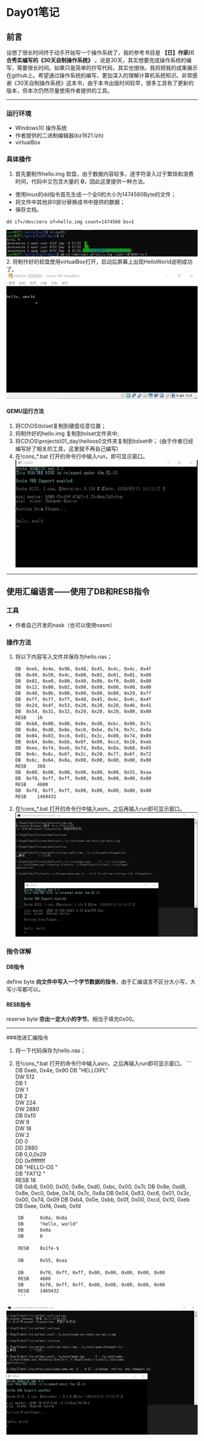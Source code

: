 # Day01笔记
## 前言
设想了很长时间终于动手开始写一个操作系统了，我的参考书目是 **【日】作家川合秀实编写的《30天自制操作系统》** 。说是30天，其实想要完成操作系统的编写，需要很长时间。如果只是简单的抄写代码，其实也很快。我将把我的成果展示在github上。希望通过操作系统的编写，更加深入的理解计算机系统知识。非常感谢《30天自制操作系统》这本书，由于本书出版时间较早，很多工具有了更新的版本，但本次仍然尽量使用作者提供的工具。
***
### 运行环境
- Windows10 操作系统
- 作者提供的二进制编辑器(bz1621.lzh)
- virtualBox

### 具体操作
1. 首先要制作hello.img 软盘，由于数据内容较多，逐字符录入过于繁琐和浪费时间，代码中又包含大量的 **0**，因此这里提供一种方法。
  - 使用linux的dd指令首先生成一个全0的大小为1474560Byte的文件；
  - 将文件中其他非0部分替换成书中提供的数据；
  - 保存文档。
  ```shell
  dd if=/dev/zero of=hello.img count=1474560 bs=1
  ```
  ![linux命令](./img/createHelloImg.jpg)
2. 将制作好的软盘使用virtualBox打开，启动后屏幕上出现HelloWorld说明成功了。
  ![](./img/run.jpg)
  
#### QEMU运行方法
1. 将CD\OS\tolset复制到硬盘任意位置；
2. 将制作好的hello.img 复制到tolset文件夹中;
3. 将CD\OS\projects\01_day\helloos0文件夹复制到tolset中；
	(由于作者已经编写好了相关的工具，这里就不再自己编写)
4. 在!cons_*.bat 打开的命令行中输入run，即可显示窗口。
  ![QEMU运行hello.img](./img/QEMUrun.jpg)
***
## 使用汇编语言——使用了DB和RESB指令
### 工具
- 作者自己开发的nask（也可以使用nasm）

### 操作方法
1. 将以下内容写入文件并保存为hello.nas；

	```
	DB	0xeb, 0x4e, 0x90, 0x48, 0x45, 0x4c, 0x4c, 0x4f
	DB	0x49, 0x50, 0x4c, 0x00, 0x02, 0x01, 0x01, 0x00
	DB	0x02, 0xe0, 0x00, 0x40, 0x0b, 0xf0, 0x09, 0x00
	DB	0x12, 0x00, 0x02, 0x00, 0x00, 0x00, 0x00, 0x00
	DB	0x40, 0x0b, 0x00, 0x00, 0x00, 0x00, 0x29, 0xff
	DB	0xff, 0xff, 0xff, 0x48, 0x45, 0x4c, 0x4c, 0x4f
	DB	0x2d, 0x4f, 0x53, 0x20, 0x20, 0x20, 0x46, 0x41
	DB	0x54, 0x31, 0x32, 0x20, 0x20, 0x20, 0x00, 0x00
	RESB	16
	DB	0xb8, 0x00, 0x00, 0x8e, 0xd0, 0xbc, 0x00, 0x7c
	DB	0x8e, 0xd8, 0x8e, 0xc0, 0xbe, 0x74, 0x7c, 0x8a
	DB	0x04, 0x83, 0xc6, 0x01, 0x3c, 0x00, 0x74, 0x09
	DB	0xb4, 0x0e, 0xbb, 0x0f, 0x00, 0xcd, 0x10, 0xeb
	DB	0xee, 0xf4, 0xeb, 0xfd, 0x0a, 0x0a, 0x68, 0x65
	DB	0x6c, 0x6c, 0x6f, 0x2c, 0x20, 0x77, 0x6f, 0x72
	DB	0x6c, 0x64, 0x0a, 0x00, 0x00, 0x00, 0x00, 0x00
	RESB	368
	DB	0x00, 0x00, 0x00, 0x00, 0x00, 0x00, 0x55, 0xaa
	DB	0xf0, 0xff, 0xff, 0x00, 0x00, 0x00, 0x00, 0x00
	RESB	4600
	DB	0xf0, 0xff, 0xff, 0x00, 0x00, 0x00, 0x00, 0x00
	RESB	1469432
	```


2. 在!cons_*.bat 打开的命令行中输入asm，之后再输入run即可显示窗口。
  ![运行效果](./img/asm.jpg)
### 指令详解
#### DB指令
define byte **向文件中写入一个字节数据的指令**，由于汇编语言不区分大小写，大写小写都可以。
#### RESB指令
reserve byte **空出一定大小的字节**。相当于填充0x00。
***
###改进汇编指令
1. 将一下代码保存为hello.nas；
2. 在!cons_*.bat 打开的命令行中输入asm，之后再输入run即可显示窗口。
		```
		DB		0xeb, 0x4e, 0x90
		DB		"HELLOIPL"		
		DW		512				
		DB		1				
		DW		1				
		DB		2				
		DW		224				
		DW		2880			
		DB		0xf0			
		DW		9				
		DW		18				
		DW		2				
		DD		0				
		DD		2880			
		DB		0,0,0x29		
		DD		0xffffffff		
		DB		"HELLO-OS   "	
		DB		"FAT12   "		
		RESB	18			
		DB		0xb8, 0x00, 0x00, 0x8e, 0xd0, 0xbc, 0x00, 0x7c
		DB		0x8e, 0xd8, 0x8e, 0xc0, 0xbe, 0x74, 0x7c, 0x8a
		DB		0x04, 0x83, 0xc6, 0x01, 0x3c, 0x00, 0x74, 0x09
		DB		0xb4, 0x0e, 0xbb, 0x0f, 0x00, 0xcd, 0x10, 0xeb
		DB		0xee, 0xf4, 0xeb, 0xfd

		DB		0x0a, 0x0a		
		DB		"hello, world"
		DB		0x0a			
		DB		0

		RESB	0x1fe-$	

		DB		0x55, 0xaa

		DB		0xf0, 0xff, 0xff, 0x00, 0x00, 0x00, 0x00, 0x00
		RESB	4600
		DB		0xf0, 0xff, 0xff, 0x00, 0x00, 0x00, 0x00, 0x00
		RESB	1469432
		```
  ![运行结果](./img/asmchange.jpg)
